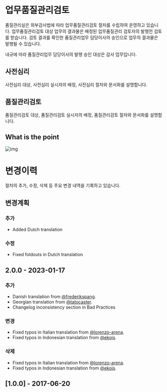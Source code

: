 # 업무품질관리검토

품질관리실은 외부감사법에 따라 업무품질관리검토 절차를 수립하여 운영하고 있습니다. 업무품질관리검토 대상 업무의 결과물은 배정된 업무품질관리 검토자의 발행전 검토를 받습니다. 검토 결과를 확인한 품질관리업무 담당이사의 승인으로 업무의 결과물은 발행될 수 있습니다. 


내규에 따라 품질관리업무 담당이사의 발행 승인 대상은 감사 업무입니다.

## 사전심리

사전심리 대상, 사전심리 실시자의 배정, 사전심리 절차와 문서화를 설명합니다.


## 품질관리검토 

품질관리검토 대상, 품질관리검토 실시자의 배정, 품질관리검토 절차와 문서화를 설명합니다.


## What is the point

![img](http://t3.gstatic.com/licensed-image?q=tbn:ANd9GcSFe9ShSurjuKqi5axvhoY3162zMSRNn6yy66o3vKH9V-GkmocA8DjSJSYDnddMvjrYlGKwoLccdB7yk2c)

# 변경이력

절차의 추가, 수정, 삭제 등 주요 변경 내역을 기록하고 있습니다.

## 변경계획

### 추가

- Added Dutch translation

### 수정

- Fixed foldouts in Dutch translation

## 2.0.0 - 2023-01-17

### 추가

- Danish translation from [@frederikspang](https://github.com/frederikspang).
- Georgian translation from [@tatocaster](https://github.com/tatocaster).
- Changelog inconsistency section in Bad Practices

### 변경

- Fixed typos in Italian translation from [@lorenzo-arena](https://github.com/lorenzo-arena).
- Fixed typos in Indonesian translation from [@ekojs](https://github.com/ekojs).

### 삭제

- Fixed typos in Italian translation from [@lorenzo-arena](https://github.com/lorenzo-arena).
- Fixed typos in Indonesian translation from [@ekojs](https://github.com/ekojs).

## [1.0.0] - 2017-06-20
